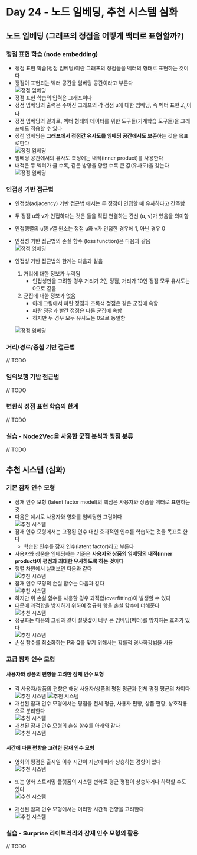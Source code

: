 # Day 24 - 노드 임베딩, 추천 시스템 심화

## 노드 임베딩 (그래프의 정점을 어떻게 백터로 표현할까?)

### 정점 표현 학습 (node embedding)

* 정점 표현 학습(정점 임베딩)이란 그래프의 정점들을 벡터의 형태로 표현하는 것이다
* 정점이 표현되는 벡터 공간을 임베딩 공간이라고 부른다  
    ![정점 임베딩](./img/day24/nodeEmbedding1.png)
* 정점 표현 학습의 입력은 그래프이다
* 정점 임베딩의 출력은 주어진 그래프의 각 정점 u에 대한 임베딩, 즉 벡터 표현 $Z_u$이다
* 정점 임베딩의 결과로, 벡터 형태의 데이터를 위한 도구들(기계학습 도구들)을 그래프에도 적용할 수 있다
* 정점 임베딩은 **그래프에서 정점간 유사도를 임베딩 공간에서도 보존**하는 것을 목표로한다  
    ![정점 임베딩](./img/day24/nodeEmbedding2.png)  
* 임베딩 공간에서의 유사도 측정에는 내적(inner product)를 사용한다
* 내적은 두 벡터가 클 수록, 같은 방향을 향할 수록 큰 값(유사도)을 갖는다  
    ![정점 임베딩](./img/day24/nodeEmbedding3.png)

### 인접성 기반 접근법

* 인접성(adjacency) 기반 접근법 에서는 두 정점이 인접할 때 유사하다고 간주함
* 두 정점 u와 v가 인접하다는 것은 둘을 직접 연결하는 간선 (u, v)가 있음을 의미함
* 인접행렬의 u행 v열 원소는 정점 u와 v가 인접한 경우에 1, 아닌 경우 0
* 인접성 기반 접근법의 손실 함수 (loss function)은 다음과 같음  
    ![정점 임베딩](./img/day24/nodeEmbedding4.png)
* 인접성 기반 접근법의 한계는 다음과 같음
  1. 거리에 대한 정보가 누락됨
        * 인접성만을 고려할 경우 거리가 2인 정점, 거리가 10인 정점 모두 유사도는 0으로 같음
  2. 군집에 대한 정보가 없음
        * 아래 그림에서 파란 정점과 초록색 정점은 같은 군집에 속함
        * 파란 정점과 빨간 정점은 다른 군집에 속함
        * 하지만 두 경우 모두 유사도는 0으로 동일함  
  
    ![정점 임베딩](./img/day24/nodeEmbedding5.png)

### 거리/경로/중첩 기반 접근법

// TODO

### 임의보행 기반 접근법

// TODO

### 변환식 정점 표현 학습의 한계

// TODO

### 실습 - Node2Vec을 사용한 군집 분석과 정점 분류

// TODO

## 추천 시스템 (심화)

### 기본 잠재 인수 모형

* 잠재 인수 모형 (latent factor model)의 핵심은 사용자와 상품을 벡터로 표현하는 것
* 다음은 예시로 사용자와 영화를 임베딩한 그림이다  
        ![추천 시스템](./img/day24/recommendation1.png)
* 잠재 인수 모형에서는 고정된 인수 대신 효과적인 인수를 학습하는 것을 목표로 한다
  * 학습한 인수를 잠재 인수(latent factor)라고 부른다
* 사용자와 상품을 임베딩하는 기준은 **사용자와 상품의 임베딩의 내적(inner product)이 평점과 최대한 유사하도록 하는 것**이다
* 행렬 차원에서 살펴보면 다음과 같다  
        ![추천 시스템](./img/day24/recommendation2.png)
* 잠재 인수 모형의 손실 함수는 다음과 같다  
        ![추천 시스템](./img/day24/recommendation3.png)
* 하지만 위 손실 함수를 사용할 경우 과적합(overfitting)이 발생할 수 있다
* 때문에 과적합을 방지하기 위하여 정규화 항을 손실 함수에 더해준다  
        ![추천 시스템](./img/day24/recommendation4.png)
* 정규화는 다음의 그림과 같이 절댓값이 너무 큰 임베딩(벡터)를 방지하는 효과가 있다  
        ![추천 시스템](./img/day24/recommendation5.png)
* 손실 함수를 최소화하는 P와 Q를 찾기 위해서는 확률적 경사하강법을 사용

### 고급 잠재 인수 모형

#### 사용자와 상품의 편향을 고려한 잠재 인수 모형

* 각 사용자/상품의 편향은 해당 사용자/상품의 평점 평균과 전체 평점 평균의 차이다  
        ![추천 시스템](./img/day24/recommendation6.png)
        ![추천 시스템](./img/day24/recommendation7.png)
* 개선된 잠재 인수 모형에서는 평점을 전체 평균, 사용자 편향, 상품 편향, 상호작용으로 분리한다  
        ![추천 시스템](./img/day24/recommendation8.png)
* 개선된 잠재 인수 모형의 손실 함수를 아래와 같다  
        ![추천 시스템](./img/day24/recommendation9.png)

#### 시간에 따른 편향을 고려한 잠재 인수 모형

* 영화의 평점은 출시일 이후 시간이 지남에 따라 상승하는 경향이 있다  
        ![추천 시스템](./img/day24/recommendation10.png)

* 또는 영화 스트리밍 플랫폼의 시스템 변화로 평균 평점이 상승하거나 하락할 수도 있다  
        ![추천 시스템](./img/day24/recommendation11.png)

* 개선된 잠재 인수 모형에서는 이러한 시간적 편향을 고려한다  
        ![추천 시스템](./img/day24/recommendation12.png)

### 실습 - Surprise 라이브러리와 잠재 인수 모형의 활용

// TODO